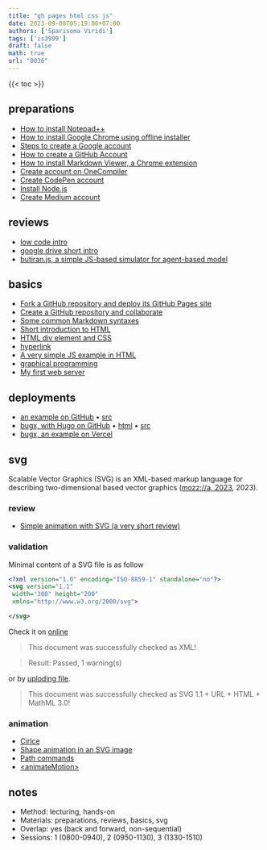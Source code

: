 ```yaml
---
title: "gh pages html css js"
date: 2023-09-08T05:19:00+07:00
authors: ['Sparisoma Viridi']
tags: ['is3999']
draft: false
math: true
url: "0036"
---
```

{{< toc >}}


## preparations
+ [How to install Notepad++](https://medium.com/@6unpnp/how-to-install-notepad-e5adf2f8d37d)
+ [How to install Google Chrome using offline installer](https://medium.com/@6unpnp/how-to-install-googlechrome-using-offline-installer-f5913b8040df)
+ [Steps to create a Google account](https://medium.com/@6unpnp/steps-to-create-a-google-account-e8def05c6506)
+ [How to create a GitHub Account](https://medium.com/@6unpnp/how-to-create-a-github-account-46c4a36c2673)
+ [How to install Markdown Viewer, a Chrome extension](https://medium.com/@6unpnp/install-markdown-viewer-a-chrome-extension-cc2c43232438)
+ [Create account on OneCompiler](https://medium.com/@6unpnp/create-account-on-onecompiler-e3da6b801c10)
+ [Create CodePen account](https://medium.com/@6unpnp/create-codepen-account-ac04edcabc94)
+ [Install Node.js](https://medium.com/@6unpnp/install-node-js-25f576ed92f5)
+ [Create Medium account](https://medium.com/@6unpnp/create-medium-account-710cc031d9f0)


## reviews
+ [low code intro](https://dudung.github.io/lecture-notes/0030/)
+ [google drive short intro](https://dudung.github.io/lecture-notes/0029/)
+ [butiran.js, a simple JS-based simulator for agent-based model](https://medium.com/@6unpnp/butiran-js-a-simple-js-based-simulator-for-agent-based-model-cba0e3f597ed)


## basics
+ [Fork a GitHub repository and deploy its GitHub Pages site](https://medium.com/@6unpnp/fork-a-github-repository-and-deploy-its-github-pages-site-d55dc53988d)
+ [Create a GitHub repository and collaborate](https://medium.com/@6unpnp/create-a-github-repository-and-collaborate-12c1dc10d7d)
+ [Some common Markdown syntaxes](https://medium.com/@6unpnp/some-common-markdown-syntaxes-67a222890f51)
+ [Short introduction to HTML](https://medium.com/@6unpnp/short-introduction-to-html-a22a22fb1e21)
+ [HTML div element and CSS](https://medium.com/@6unpnp/html-div-element-and-css-5cd259e5772c)
+ [hyperlink](https://dudung.github.io/lecture-notes/0028/)
+ [A very simple JS example in HTML](https://medium.com/@6unpnp/a-very-simple-js-example-in-html-fe5f58c55146)
+ [graphical programming](https://dudung.github.io/lecture-notes/0016/)
+ [My first web server](https://medium.com/@6unpnp/my-first-web-server-b8e532c1d0fa)


## deployments
+ [an example on GitHub](https://dudung.github.io/hello-website/) &bull; [src](https://github.com/dudung/hello-website)
+ [bugx, with Hugo on GitHub](https://dudung.github.io/bugx/) &bull; [html](https://github.com/dudung/bugx) &bull; [src](https://github.com/dudung/bugx-hugo-src)
+ [bugx, an example on Vercel](https://bugx.vercel.app/)


## svg
Scalable Vector Graphics (SVG) is an XML-based markup language for describing two-dimensional based vector graphics ([mozz://a, 2023](https://developer.mozilla.org/en-US/docs/Web/SVG), 2023).

### review
+ [Simple animation with SVG (a very short review)](https://medium.com/@6unpnp/simple-animation-with-svg-5ba41838083a)


### validation
Minimal content of a SVG file is as follow

```svg
<?xml version="1.0" encoding="ISO-8859-1" standalone="no"?>
<svg version="1.1"
 width="300" height="200"
 xmlns="http://www.w3.org/2000/svg">

</svg>
```
Check it on [online](https://validator.w3.org/#validate_by_input)

> This document was successfully checked as XML!

> Result:	Passed, 1 warning(s)

 or by [uploding file](https://validator.w3.org/#validate_by_upload).

> This document was successfully checked as SVG 1.1 + URL + HTML + MathML 3.0!


### animation
+ [Cirlce](https://developer.mozilla.org/en-US/docs/Web/SVG/Element/circle)
+ [Shape animation in an SVG image](https://jenkov.com/tutorials/svg/svg-animation.html)
+ [Path commands](https://developer.mozilla.org/en-US/docs/Web/SVG/Attribute/d#path_commands)
+ [&lt;animateMotion&gt;](https://developer.mozilla.org/en-US/docs/Web/SVG/Element/animateMotion)


## notes
+ Method: lecturing, hands-on
+ Materials: preparations, reviews, basics, svg
+ Overlap: yes (back and forward, non-sequential)
+ Sessions: 1 (0800-0940), 2 (0950-1130), 3 (1330-1510)
